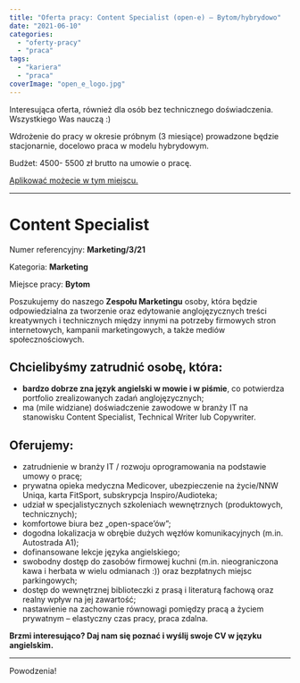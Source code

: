```yaml
---
title: "Oferta pracy: Content Specialist (open-e) – Bytom/hybrydowo"
date: "2021-06-10"
categories:
  - "oferty-pracy"
  - "praca"
tags:
  - "kariera"
  - "praca"
coverImage: "open_e_logo.jpg"
---
```


Interesująca oferta, również dla osób bez technicznego doświadczenia. Wszystkiego Was nauczą :)

Wdrożenie do pracy w okresie próbnym (3 miesiące) prowadzone będzie stacjonarnie, docelowo praca w modelu hybrydowym.

Budżet: 4500- 5500 zł brutto na umowie o pracę.

[Aplikować możecie w tym miejscu.](https://www.open-e.com/about-us/careers/poland/content-specialist/)

---

# Content Specialist

Numer referencyjny: **Marketing/3/21**

Kategoria: **Marketing**

Miejsce pracy: **Bytom**



Poszukujemy do naszego **Zespołu Marketingu** osoby, która będzie odpowiedzialna za tworzenie oraz edytowanie anglojęzycznych treści kreatywnych i technicznych między innymi na potrzeby firmowych stron internetowych, kampanii marketingowych, a także mediów społecznościowych.

## Chcielibyśmy zatrudnić osobę, która:

- **bardzo dobrze zna język angielski w mowie i w piśmie**, co potwierdza portfolio zrealizowanych zadań anglojęzycznych;
- ma (mile widziane) doświadczenie zawodowe w branży IT na stanowisku Content Specialist, Technical Writer lub Copywriter.

## Oferujemy:

- zatrudnienie w branży IT / rozwoju oprogramowania na podstawie umowy o pracę;
- prywatna opieka medyczna Medicover, ubezpieczenie na życie/NNW Uniqa, karta FitSport, subskrypcja Inspiro/Audioteka;
- udział w specjalistycznych szkoleniach wewnętrznych (produktowych, technicznych);
- komfortowe biura bez „open-space’ów”;
- dogodna lokalizacja w obrębie dużych węzłów komunikacyjnych (m.in. Autostrada A1);
- dofinansowane lekcje języka angielskiego;
- swobodny dostęp do zasobów firmowej kuchni (m.in. nieograniczona kawa i herbata w wielu odmianach :)) oraz bezpłatnych miejsc parkingowych;
- dostęp do wewnętrznej biblioteczki z prasą i literaturą fachową oraz realny wpływ na jej zawartość;
- nastawienie na zachowanie równowagi pomiędzy pracą a życiem prywatnym – elastyczny czas pracy, praca zdalna.

**Brzmi interesująco? Daj nam się poznać i wyślij swoje CV w języku angielskim.**

---

Powodzenia!
